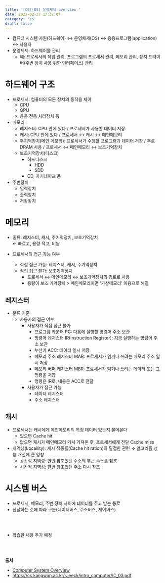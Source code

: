 ```yaml
---
title: '[CS][OS] 운영체제 overview '
date: 2022-02-27 17:37:07
category: 'cs'
draft: false
---
```


- 컴퓨터 시스템 자원(하드웨어) ↔ 운영체제(OS) ↔ 응용프로그램(application) ↔ 사용자
- 운영체제: 하드웨어를 관리 
  - 예: 프로세서의 작업 관리, 프로그램의 프로세서 관리, 메모리 관리, 장치 드라이버(주변 장치 사용 위한 인터페이스) 관리

# 하드웨어 구조
  - 프로세서: 컴퓨터의 모든 장치의 동작을 제어
    - CPU
    - GPU
    - 응용 전용 처리장치 등
  - 메모리
    - 레지스터: CPU 안에 있다 / 프로세서가 사용할 데이터 저장
    - 캐시: CPU 안에 있다 / 프로세서 ↔ 캐시 ↔ 메인메모리
    - 주기억장치(메인 메모리): 프로세서가 수행할 프로그램과 데이터 저장 / 주로 DRAM 사용 / 프로세서 ↔ 메인메모리 ↔ 보조기억장치
    - 보조기억장치(디스크)
      - 하드디스크
        - HDD
        - SDD
      - CD, 자기테이프 등
  - 주변장치
    - 입력장치
    - 출력장치
    - 저장장치

# 메모리
- 종류: 레지스터, 캐시, 주기억장치, 보조기억장치  
    ←  빠르고, 용량 적고, 비쌈     

- 프로세서의 접근 가능 여부
  - 직접 접근 가능: 레지스터, 캐시, 주기억장치
  - 직접 접근 불가: 보조기억장치
      - 프로세서 ↔ 메인메모리 ↔ 보조기억장치의 경로로 사용
      - 용량이 보조 기억장치 > 메인메모리이면 '가상메모리' 이용으로 해결

## 레지스터
  - 분류 기준
    - 사용자의 접근 여부
      - 사용자가 직접 접근 불가
          - 프로그램 카운터 PC: 다음에 실행할 명령어 주소 보관
          - 명령어 레지스터 IR(Instruction Register): 지금 실행하는 명령어 주소 보관
          - 누산기 ACC: 데이터 일시 저장
          - 메모리 주소 레지스터 MAR: 프로세서가 읽거나 쓰려는 메모리 주소 일시 저장
          - 메모리 버퍼 레지스터 MBR: 프로세서가 읽거나 쓰려는 데이터 또는 그 명령을 저장
          - 명령은 IR로, 내용은 ACC로 전달
      - 사용자가 접근 가능
          - 데이터 레지스터
          - 주소 레지스터

## 캐시
  - 프로세서는 캐시에게 메인메모리의 특정 데이터 있는지 물어본다
    - 있으면 Cache hit
    - 없으면 캐시가 메인메모리 가서 가져온 후, 프로세서에게 전달 Cache miss
  - 지역성(Locaility): 캐시 적중률(Cache hit ration)와 밀접한 관련 → 알고리즘 성능 개선에 큰 영향
    - 공간적 지역성: 한번 참조했던 주소의 부근 주소를 참조
    - 시간적 지역성: 한번 참조했던 주소 다시 참조

# 시스템 버스
  - 프로세서, 메모리, 주변 장치 사이에 데이터를 주고 받는 통로
  - 전달하는 것에 따라 구분(데이터버스, 주소버스, 제어버스)   


<br />
<br />

- 학습한 내용 추가 예정

<br />
<br />

**출처**
- [Computer System Overview](https://www.youtube.com/watch?v=EdTtGv9w2sA&list=PLBrGAFAIyf5rby7QylRc6JxU5lzQ9c4tN)
- https://cs.kangwon.ac.kr/~leeck/intro_computer/IC_03.pdf

